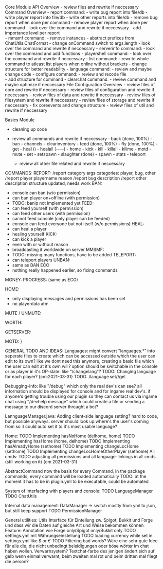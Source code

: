 Core Module
  API Overview
    - review files and rewrite if neccessary
  Command Overview
    - report command:
      - write bug report into file/db
      - write player report into file/db
      - write other reports into file/db
      - remove bug report when done per command
      - remove player report when done per command
      - look over the command and rewrite if neccessary
      - add importance level per report  
    - mmsmf command:
      - remove instances
      - abstract prefixes from ChatUtils.ChatFormat
      - change onCommand switch to args.length
      - look over the command and rewrite if neccessary
    - serverinfo command:
      - look over the command and add functions
    - playershell command:
      - look over the command and rewrite if neccessary
    - list command:
      - rewrite whole command to atleast list players when online without brackets
      - change structure for better readability
    - language command:
      - review and maybe change code
    - configure command:
      - review and recode file  
      - add structure for command
    - clearchat command:
      - review command and maybe optimize if neccessary
  File Configuration Overview
    - review files of core and rewrite if neccessary
      - review files of configuration and rewrite if neccessary
      - review files of data and rewrite if neccessary
      - review files of filesystem and rewrite if neccessary
      - review files of storage and rewrite if neccessary
      - fix coreevents and change structure
    - review files of util and rewrite if neccessary

Basics Module

- cleaning up code

- review all commands and rewrite if neccessary
      - back (done, 100%)
      - ban
      - channels
      - clearinventory
      - feed (done, 100%)
      - fly (done, 100%)
      - get
      - heal ()
      - healall (----)
      - home
      - kick
      - kill
      - killall
      - killme
      - motd
      - mute
      - set
      - setspawn
      - slaughter (done)
      - spawn
      - stats
      - teleport
  - review all other file related and rewrite if neccessary

 COMMANDS:
 REPORT:
   /report category args
   categories: player, bug, other
   /report player playername reason
   /report bug description
   /report other description
   structure updated, needs work
 BAN:

- console can ban (w/o permission)
- can ban player on+offline (with permission)
- TODO: banip not implemented yet
 FEED:
- can feed yourself (with permission)
- can feed other users (with permission)
- cannot feed console (only player can be feeded)
- console can feed everyone but not itself (w/o permissions)
 HEAL:
- can heal a player
- healing yourself
 KICK:
- can kick a player
- even with or without reason
- broadcasting it worldwide on server
 MMSMF:
- TODO: missing many functions, have to be added
 TELEPORT:
- can teleport players
 UNBAN:
- same as BAN
 ECO:
- nothing really happened earlier, so fixing commands

 MONEY:
  PROGRESS: (same as ECO)

 HOME:

- only displaying messages and permissions has been set
- no playerdata atm

 MUTE / UNMUTE:

 WORTH:

 GETSERVER:

 MOTD:
}

GENERAL TODO AND IDEAS:
  Languages:
   might convert "languages.*" into seperate files to create which can be accessed outside which the user can edit to its own?
   like we dont need this anymore, creating a basic file which the user can edit at it's own will? option should be switchable
   in the console or as player in it's OP-state. like "/changelang"?
   TODO: Changing language for each player? {cm:2021-03-31}
   TODO: /language set//get

  Debugging-Info:
   like "/debug" which only the real dev's can see? all information should be displayed for console and for ingame real dev's.
   if anyone's getting trouble using our plugin so they can contact us via ingame chat using "/devhelp message" which could
   create a file or sending a message to our discord server throught a bot?

  LannguageManager.java:
   Adding client-side language setting? hard to code, but possible anyways. server should look up where's the user's coming from
   so it could auto set it to it's most usable language?

  Home:
   TODO Implementing hasNoHome (delhome, home)
   TODO Implementing hasHome (home, delhome)
   TODO Implementing hasAlreadyHome (sethome)
   TODO Implementing changeLocHome (sethome)
   TODO Implementing changeLocHomeOtherPlayer (sethome)
  All cmds:
   TODO adjusting all permissions and all language-linkings in all cmds (still working on it) {cm:2021-03-31}

  AbstractCommand
   now the basis for every Command, in the package commands, every command will be loaded automatically
   TODO: at the moment it has to be in plugin.yml to be executable, could be automated

 System of interfacing with players and console:
  TODO LanguageManager
  TODO ChatUtils

 Internal data management:
  DataManager
   -> switch mostly from yml to json, but still keep support
  TODO PermissionManager

 General utilities:
  Utils
  Interface für Einteilung zw. Spigot, Bukkit und Forge und dass wir die Daten auf gleiche Art und Weise bekommen können
  Feature: Annotation wie Forge only/Spigot only/Bukkit only
  TODO settings.yml mit Währungseinstellung
  TODO loading currency while set in settings.yml like $ or €
  TODO Filtering bad words? Wäre eine sehr gute Idee für alle die, die nicht unbedingt beleidigungen oder böse wörter im chat haben wollen.
  Verwarnsystem? Textchat-farbe des jenigen ändert sich auf gelb wenn einmal verwarnt, beim zweiten mal rot und beim dritten mal fliegt die person?
